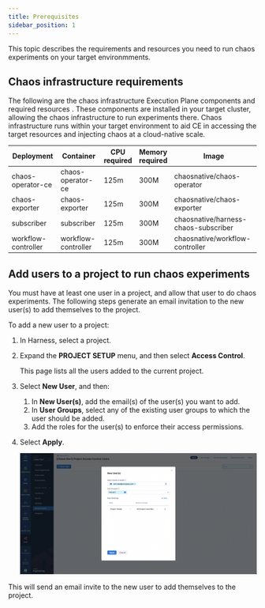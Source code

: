 ```yaml
---
title: Prerequisites
sidebar_position: 1
---
```


This topic describes the requirements and resources you need to run chaos experiments on your target environmments.

## Chaos infrastructure requirements

The following are the chaos infrastructure Execution Plane components and required resources . These components are installed in your target cluster, allowing the chaos infrastructure to run experiments there. Chaos infrastructure runs within your target environment to aid CE in accessing the target resources and injecting chaos at a cloud-native scale.

| Deployment | Container | CPU<br />required | Memory<br />required | Image |
|------------|-----------|-------------------|----------------------|-------|
| chaos-operator-ce  | chaos-operator-ce     | 125m | 300M | chaosnative/chaos-operator          |
| chaos-exporter     | chaos-exporter        | 125m | 300M | chaosnative/chaos-exporter          |
| subscriber         | subscriber            | 125m | 300M | chaosnative/harness-chaos-subscriber|
| workflow-controller| workflow-controller   | 125m | 300M | chaosnative/workflow-controller     |


## Add users to a project to run chaos experiments

You must have at least one user in a project, and allow that user to do chaos experiments. The following steps generate an email invitation to the new user(s) to add themselves to the project.


To add a new user to a project: 

1. In Harness, select a project. 

1. Expand the **PROJECT SETUP** menu, and then select **Access Control**.

	This page lists all the users added to the current project.

1. Select **New User**, and then:

	1. In **New User(s)**, add the email(s) of the user(s) you want to add. 
	1. In **User Groups**, select any of the existing user groups to which the user should be added. 
	1. Add the roles for the user(s) to enforce their access permissions. 

1. Select **Apply**.

	![Add New User](./static/add-new-user.png)

This will send an email invite to the new user to add themselves to the project.
